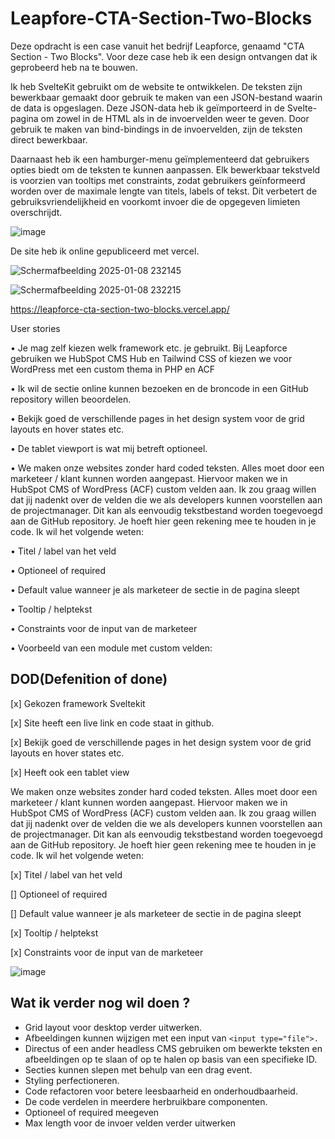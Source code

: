 # Leapfore-CTA-Section-Two-Blocks

Deze opdracht is een case vanuit het bedrijf Leapforce, genaamd "CTA Section - Two Blocks". Voor deze case heb ik een design ontvangen dat ik geprobeerd heb na te bouwen.

Ik heb SvelteKit gebruikt om de website te ontwikkelen. De teksten zijn bewerkbaar gemaakt door gebruik te maken van een JSON-bestand waarin de data is opgeslagen. Deze JSON-data heb ik geïmporteerd in de Svelte-pagina om zowel in de HTML als in de invoervelden weer te geven. Door gebruik te maken van bind-bindings in de invoervelden, zijn de teksten direct bewerkbaar.

Daarnaast heb ik een hamburger-menu geïmplementeerd dat gebruikers opties biedt om de teksten te kunnen aanpassen. Elk bewerkbaar tekstveld is voorzien van tooltips met constraints, zodat gebruikers geïnformeerd worden over de maximale lengte van titels, labels of tekst. Dit verbetert de gebruiksvriendelijkheid en voorkomt invoer die de opgegeven limieten overschrijdt.

![image](https://github.com/user-attachments/assets/f97d89fe-7f03-44e8-a454-8753918a5e6a)

De site heb ik online gepubliceerd met vercel.

![Schermafbeelding 2025-01-08 232145](https://github.com/user-attachments/assets/1087d9df-c4b7-41bc-945e-b6ee93e3d366)


![Schermafbeelding 2025-01-08 232215](https://github.com/user-attachments/assets/1caec9f1-ed5a-4126-835c-6772cbabdfd0)


https://leapforce-cta-section-two-blocks.vercel.app/


User stories

• Je mag zelf kiezen welk framework etc. je gebruikt. Bij Leapforce gebruiken we HubSpot CMS Hub en Tailwind CSS of kiezen we voor WordPress met een custom thema in PHP en ACF

• Ik wil de sectie online kunnen bezoeken en de broncode in een GitHub repository willen beoordelen.

• Bekijk goed de verschillende pages in het design system voor de grid layouts en hover states etc.

• De tablet viewport is wat mij betreft optioneel.

• We maken onze websites zonder hard coded teksten. Alles moet door een marketeer / klant kunnen worden aangepast. Hiervoor maken we in HubSpot CMS of WordPress (ACF) custom velden aan. Ik zou graag willen dat jij nadenkt over de velden die we als developers kunnen voorstellen aan de projectmanager. Dit kan als eenvoudig tekstbestand worden toegevoegd aan de GitHub repository. Je hoeft hier geen rekening mee te houden in je code. Ik wil het volgende weten:

• Titel / label van het veld

• Optioneel of required

• Default value wanneer je als marketeer de sectie in de pagina sleept

• Tooltip / helptekst

• Constraints voor de input van de marketeer

• Voorbeeld van een module met custom velden:

## DOD(Defenition of done)
[x] Gekozen framework Sveltekit

[x] Site heeft een live link en code staat in github.

[x] Bekijk goed de verschillende pages in het design system voor de grid layouts en hover states etc.

[x] Heeft ook een tablet view

We maken onze websites zonder hard coded teksten. Alles moet door een marketeer / klant kunnen worden aangepast. Hiervoor maken we in HubSpot CMS of WordPress (ACF) custom velden aan. Ik zou graag willen dat jij nadenkt over de velden die we als developers kunnen voorstellen aan de projectmanager. Dit kan als eenvoudig tekstbestand worden toegevoegd aan de GitHub repository. Je hoeft hier geen rekening mee te houden in je code. Ik wil het volgende weten:

[x] Titel / label van het veld

[] Optioneel of required

[] Default value wanneer je als marketeer de sectie in de pagina sleept

[x] Tooltip / helptekst

[x] Constraints voor de input van de marketeer

![image](https://github.com/user-attachments/assets/884a18bf-d378-44f5-9244-7c607ddd63cf)


## Wat ik verder nog wil doen ?

* Grid layout voor desktop verder uitwerken.
* Afbeeldingen kunnen wijzigen met een input van `<input type="file">.`
* Directus of een ander headless CMS gebruiken om bewerkte teksten en afbeeldingen op te slaan of op te halen op basis van een specifieke ID.
* Secties kunnen slepen met behulp van een drag event.
* Styling perfectioneren.
* Code refactoren voor betere leesbaarheid en onderhoudbaarheid.
* De code verdelen in meerdere herbruikbare componenten.
* Optioneel of required meegeven
* Max length voor de invoer velden verder uitwerken
